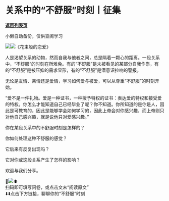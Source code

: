 # 关系中的“不舒服”时刻丨征集

[**返回列表页**](/gzh/看理想)

小懒自动备份，仅供查阅学习

![](https://mmbiz.qpic.cn/mmbiz_png/aP7vrTpXJxRA0ViaNRqia18YGj5LgX4VSibTFXfBlkXZakYUA8yBkEQYYmpmDmxH0IZyeY4oUcOiabiaj1PywxF6StQ/640?wx_fmt=png)![](https://mmbiz.qpic.cn/mmbiz_jpg/aP7vrTpXJxToqgcickt6VJI7oIgXlXkIpN29I2EQU4D6oHFDzaY6KicoibAYo3XXA9laOGVPc2QLSAI0RpC1H5s0A/640?wx_fmt=jpeg&from;=appmsg)《花束般的恋爱》

  

人是渴望关系的动物，然而自我与他者之间，总是隔着一颗心的距离。一段关系中，“不舒服”的时刻在所难免。有的“不舒服”是未被看见的某部分自我作祟，有的“不舒服”是被压抑的需求显形，有的“不舒服”是潜意识拉响的警报。

无论是友情、亲情还是爱情，学习如何爱与被爱，可以从尊重“不舒服”的时刻开始。

“爱不是一件礼物。爱是一种证书，一种授予特权的证书：表达爱的特权和接受爱的特权。你怎么才能知道自己已经毕业了呢？你不知道。你所知道的是你是人，因此是可教育的，因此是能够学会如何学习的，因此上帝会对你感兴趣，而上帝则只对他自己感兴趣，就是说他只对爱感兴趣。”

你在某段关系中的不舒服时刻是怎样的？

你如何处理这种不舒服的感觉？

它后来有反复出现吗？

它对你或这段关系产生了怎样的影响？

欢迎与我们分享。

  

💝![](https://mmbiz.qpic.cn/mmbiz_jpg/aP7vrTpXJxRaw8HDNuEe3JEqlmvhlHniaKjleTyMLO2n1tOmMdCKofZbfzhBazanzZ4XChSI9icfH2ZDyU35hKHA/640?wx_fmt=jpeg&from;=appmsg)⬆️  
扫码即可填写问卷，或点击文末“阅读原文”  
⬇️⬇️点击下方链接，聊聊你的“不舒服”时刻

